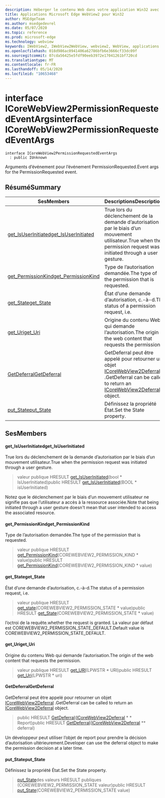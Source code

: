 ```yaml
---
description: Héberger le contenu Web dans votre application Win32 avec le contrôle Microsoft Edge WebView2
title: Applications Microsoft Edge WebView2 pour Win32
author: MSEdgeTeam
ms.author: msedgedevrel
ms.date: 05/07/2020
ms.topic: reference
ms.prod: microsoft-edge
ms.technology: webview
keywords: IWebView2, IWebView2WebView, webview2, WebView, applications Win32, Win32, Edge, ICoreWebView2, ICoreWebView2Controller, contrôle de navigateur, html Edge
ms.openlocfilehash: 018d986ac0941406a62786bfb6e3666cf33dc09f
ms.sourcegitcommit: 07cda56425e5fdf90eeb3972e17041261bf720cd
ms.translationtype: MT
ms.contentlocale: fr-FR
ms.lasthandoff: 05/14/2020
ms.locfileid: "10653468"
---
```

# <span data-ttu-id="bae0d-104">interface ICoreWebView2PermissionRequestedEventArgs</span><span class="sxs-lookup"><span data-stu-id="bae0d-104">interface ICoreWebView2PermissionRequestedEventArgs</span></span> 

```
interface ICoreWebView2PermissionRequestedEventArgs
  : public IUnknown
```

<span data-ttu-id="bae0d-105">Arguments d’événement pour l’événement PermissionRequested.</span><span class="sxs-lookup"><span data-stu-id="bae0d-105">Event args for the PermissionRequested event.</span></span>

## <span data-ttu-id="bae0d-106">Résumé</span><span class="sxs-lookup"><span data-stu-id="bae0d-106">Summary</span></span>

 <span data-ttu-id="bae0d-107">Ses</span><span class="sxs-lookup"><span data-stu-id="bae0d-107">Members</span></span>                        | <span data-ttu-id="bae0d-108">Descriptions</span><span class="sxs-lookup"><span data-stu-id="bae0d-108">Descriptions</span></span>
--------------------------------|---------------------------------------------
[<span data-ttu-id="bae0d-109">get_IsUserInitiated</span><span class="sxs-lookup"><span data-stu-id="bae0d-109">get_IsUserInitiated</span></span>](#get_isuserinitiated) | <span data-ttu-id="bae0d-110">True lors du déclenchement de la demande d’autorisation par le biais d’un mouvement utilisateur.</span><span class="sxs-lookup"><span data-stu-id="bae0d-110">True when the permission request was initiated through a user gesture.</span></span>
[<span data-ttu-id="bae0d-111">get_PermissionKind</span><span class="sxs-lookup"><span data-stu-id="bae0d-111">get_PermissionKind</span></span>](#get_permissionkind) | <span data-ttu-id="bae0d-112">Type de l’autorisation demandée.</span><span class="sxs-lookup"><span data-stu-id="bae0d-112">The type of the permission that is requested.</span></span>
[<span data-ttu-id="bae0d-113">get_State</span><span class="sxs-lookup"><span data-stu-id="bae0d-113">get_State</span></span>](#get_state) | <span data-ttu-id="bae0d-114">État d’une demande d’autorisation, c.-à-d.</span><span class="sxs-lookup"><span data-stu-id="bae0d-114">The status of a permission request, i.e.</span></span>
[<span data-ttu-id="bae0d-115">get_Uri</span><span class="sxs-lookup"><span data-stu-id="bae0d-115">get_Uri</span></span>](#get_uri) | <span data-ttu-id="bae0d-116">Origine du contenu Web qui demande l’autorisation.</span><span class="sxs-lookup"><span data-stu-id="bae0d-116">The origin of the web content that requests the permission.</span></span>
[<span data-ttu-id="bae0d-117">GetDeferral</span><span class="sxs-lookup"><span data-stu-id="bae0d-117">GetDeferral</span></span>](#getdeferral) | <span data-ttu-id="bae0d-118">GetDeferral peut être appelé pour retourner un objet [ICoreWebView2Deferral](icorewebview2deferral.md) .</span><span class="sxs-lookup"><span data-stu-id="bae0d-118">GetDeferral can be called to return an [ICoreWebView2Deferral](icorewebview2deferral.md) object.</span></span>
[<span data-ttu-id="bae0d-119">put_State</span><span class="sxs-lookup"><span data-stu-id="bae0d-119">put_State</span></span>](#put_state) | <span data-ttu-id="bae0d-120">Définissez la propriété État.</span><span class="sxs-lookup"><span data-stu-id="bae0d-120">Set the State property.</span></span>

## <span data-ttu-id="bae0d-121">Ses</span><span class="sxs-lookup"><span data-stu-id="bae0d-121">Members</span></span>

#### <span data-ttu-id="bae0d-122">get_IsUserInitiated</span><span class="sxs-lookup"><span data-stu-id="bae0d-122">get_IsUserInitiated</span></span> 

<span data-ttu-id="bae0d-123">True lors du déclenchement de la demande d’autorisation par le biais d’un mouvement utilisateur.</span><span class="sxs-lookup"><span data-stu-id="bae0d-123">True when the permission request was initiated through a user gesture.</span></span>

> <span data-ttu-id="bae0d-124">valeur publique HRESULT [get_IsUserInitiated](#get_isuserinitiated)(bool \* IsUserInitiated)</span><span class="sxs-lookup"><span data-stu-id="bae0d-124">public HRESULT [get_IsUserInitiated](#get_isuserinitiated)(BOOL \* isUserInitiated)</span></span>

<span data-ttu-id="bae0d-125">Notez que le déclenchement par le biais d’un mouvement utilisateur ne signifie pas que l’utilisateur a accès à la ressource associée.</span><span class="sxs-lookup"><span data-stu-id="bae0d-125">Note that being initiated through a user gesture doesn't mean that user intended to access the associated resource.</span></span>

#### <span data-ttu-id="bae0d-126">get_PermissionKind</span><span class="sxs-lookup"><span data-stu-id="bae0d-126">get_PermissionKind</span></span> 

<span data-ttu-id="bae0d-127">Type de l’autorisation demandée.</span><span class="sxs-lookup"><span data-stu-id="bae0d-127">The type of the permission that is requested.</span></span>

> <span data-ttu-id="bae0d-128">valeur publique HRESULT [get_PermissionKind](#get_permissionkind)(COREWEBVIEW2_PERMISSION_KIND \* value)</span><span class="sxs-lookup"><span data-stu-id="bae0d-128">public HRESULT [get_PermissionKind](#get_permissionkind)(COREWEBVIEW2_PERMISSION_KIND \* value)</span></span>

#### <span data-ttu-id="bae0d-129">get_State</span><span class="sxs-lookup"><span data-stu-id="bae0d-129">get_State</span></span> 

<span data-ttu-id="bae0d-130">État d’une demande d’autorisation, c.-à-d.</span><span class="sxs-lookup"><span data-stu-id="bae0d-130">The status of a permission request, i.e.</span></span>

> <span data-ttu-id="bae0d-131">valeur publique HRESULT [get_state](#get_state)(COREWEBVIEW2_PERMISSION_STATE \* value)</span><span class="sxs-lookup"><span data-stu-id="bae0d-131">public HRESULT [get_State](#get_state)(COREWEBVIEW2_PERMISSION_STATE \* value)</span></span>

<span data-ttu-id="bae0d-132">l’octroi de la requête.</span><span class="sxs-lookup"><span data-stu-id="bae0d-132">whether the request is granted.</span></span> <span data-ttu-id="bae0d-133">La valeur par défaut est COREWEBVIEW2_PERMISSION_STATE_DEFAULT.</span><span class="sxs-lookup"><span data-stu-id="bae0d-133">Default value is COREWEBVIEW2_PERMISSION_STATE_DEFAULT.</span></span>

#### <span data-ttu-id="bae0d-134">get_Uri</span><span class="sxs-lookup"><span data-stu-id="bae0d-134">get_Uri</span></span> 

<span data-ttu-id="bae0d-135">Origine du contenu Web qui demande l’autorisation.</span><span class="sxs-lookup"><span data-stu-id="bae0d-135">The origin of the web content that requests the permission.</span></span>

> <span data-ttu-id="bae0d-136">valeur publique HRESULT [get_URI](#get_uri)(LPWSTR \* URI)</span><span class="sxs-lookup"><span data-stu-id="bae0d-136">public HRESULT [get_Uri](#get_uri)(LPWSTR \* uri)</span></span>

#### <span data-ttu-id="bae0d-137">GetDeferral</span><span class="sxs-lookup"><span data-stu-id="bae0d-137">GetDeferral</span></span> 

<span data-ttu-id="bae0d-138">GetDeferral peut être appelé pour retourner un objet [ICoreWebView2Deferral](icorewebview2deferral.md) .</span><span class="sxs-lookup"><span data-stu-id="bae0d-138">GetDeferral can be called to return an [ICoreWebView2Deferral](icorewebview2deferral.md) object.</span></span>

> <span data-ttu-id="bae0d-139">public HRESULT [GetDeferral](#getdeferral)([ICoreWebView2Deferral](icorewebview2deferral.md) \* \* Report)</span><span class="sxs-lookup"><span data-stu-id="bae0d-139">public HRESULT [GetDeferral](#getdeferral)([ICoreWebView2Deferral](icorewebview2deferral.md) \*\* deferral)</span></span>

<span data-ttu-id="bae0d-140">Un développeur peut utiliser l’objet de report pour prendre la décision d’autorisation ultérieurement.</span><span class="sxs-lookup"><span data-stu-id="bae0d-140">Developer can use the deferral object to make the permission decision at a later time.</span></span>

#### <span data-ttu-id="bae0d-141">put_State</span><span class="sxs-lookup"><span data-stu-id="bae0d-141">put_State</span></span> 

<span data-ttu-id="bae0d-142">Définissez la propriété État.</span><span class="sxs-lookup"><span data-stu-id="bae0d-142">Set the State property.</span></span>

> <span data-ttu-id="bae0d-143">[put_State](#put_state)des valeurs HRESULT publiques (COREWEBVIEW2_PERMISSION_STATE valeur)</span><span class="sxs-lookup"><span data-stu-id="bae0d-143">public HRESULT [put_State](#put_state)(COREWEBVIEW2_PERMISSION_STATE value)</span></span>

